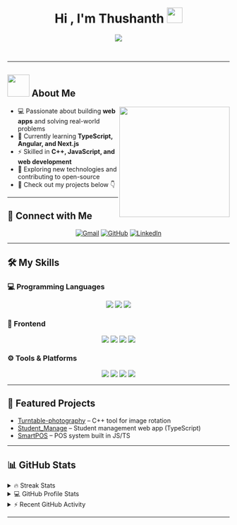 <h1 align="center">Hi , I'm Thushanth <img src="https://media.giphy.com/media/hvRJCLFzcasrR4ia7z/giphy.gif" width="35"></h1>

<p align="center">
  <a href="https://github.com/DenverCoder1/readme-typing-svg">
    <img src="https://readme-typing-svg.herokuapp.com?font=Time+New+Roman&color=%23C8BE25&size=25&center=true&vCenter=true&width=600&height=100&lines=Full-Stack+Developer;C+++Enthusiast;TypeScript+%7C+Angular+Learner;Always+learning+new+things">
  </a>
</p>

<br>



---

## <picture><img src="https://github.com/7oSkaaa/7oSkaaa/blob/main/Images/about_me.gif?raw=true" width=50px></picture> About Me

<picture> <img align="right" src="https://github.com/7oSkaaa/7oSkaaa/blob/main/Images/Right_Side.gif?raw=true" width=250px></picture>

- 💻 Passionate about building **web apps** and solving real-world problems  
- 🌱 Currently learning **TypeScript, Angular, and Next.js**  
- ⚡ Skilled in **C++, JavaScript, and web development**  
- 🚀 Exploring new technologies and contributing to open-source  
- 📌 Check out my projects below 👇  

---

## 🔗 Connect with Me
<p align="center">
	<a href="mailto:YOUR_EMAIL@gmail.com"><img src="https://img.shields.io/badge/gmail-%23EA4335.svg?style=plastic&logo=gmail&logoColor=white" alt="Gmail"/></a>
	<a href="https://github.com/thushanth24"><img src="https://img.shields.io/badge/github-%23181717.svg?style=plastic&logo=github&logoColor=white" alt="GitHub"/></a>
	<a href="https://www.linkedin.com/in/YOUR_LINKEDIN/"><img src="https://img.shields.io/badge/linkedin-%230A66C2.svg?style=plastic&logo=linkedin&logoColor=white" alt="LinkedIn"/></a>
</p>

---

## 🛠️ My Skills

### 💻 Programming Languages
<p align="center"> 
  <img src="https://img.shields.io/badge/C++-00599C?style=plastic&logo=cplusplus&logoColor=white"/>
  <img src="https://img.shields.io/badge/TypeScript-3178C6?style=plastic&logo=typescript&logoColor=white"/>
  <img src="https://img.shields.io/badge/JavaScript-F7DF1E?style=plastic&logo=javascript&logoColor=black"/>
</p>

### 🎨 Frontend
<p align="center"> 
  <img src="https://img.shields.io/badge/HTML5-E34F26?style=plastic&logo=html5&logoColor=white"/>
  <img src="https://img.shields.io/badge/CSS3-1572B6?style=plastic&logo=css3&logoColor=white"/>
  <img src="https://img.shields.io/badge/Angular-DD0031?style=plastic&logo=angular&logoColor=white"/>
  <img src="https://img.shields.io/badge/React-61DAFB?style=plastic&logo=react&logoColor=black"/>
</p>

### ⚙️ Tools & Platforms
<p align="center">
  <img src="https://img.shields.io/badge/Git-F05033?style=plastic&logo=git&logoColor=white"/>
  <img src="https://img.shields.io/badge/GitHub-181717?style=plastic&logo=github&logoColor=white"/>
  <img src="https://img.shields.io/badge/MySQL-4479A1?style=plastic&logo=mysql&logoColor=white"/>
  <img src="https://img.shields.io/badge/VS%20Code-0078d7.svg?style=plastic&logo=visual-studio-code&logoColor=white"/>
</p>

---

## 📌 Featured Projects
- [Turntable-photography](https://github.com/thushanth24/Turntable-photography) – C++ tool for image rotation  
- [Student_Manage](https://github.com/thushanth24/Student_Manage) – Student management web app (TypeScript)  
- [SmartPOS](https://github.com/thushanth24/smartpos) – POS system built in JS/TS  

---

## 📊 GitHub Stats

<details><summary>🔥 Streak Stats</summary>
<p align="center"><img src="https://github-readme-streak-stats.herokuapp.com/?user=thushanth24&theme=tokyonight_duo" alt="streak"/></p>
</details>

<details><summary>💻 GitHub Profile Stats</summary>
<p align="center">
<img src="https://github-readme-stats.vercel.app/api?username=thushanth24&show_icons=true&theme=tokyonight" height="200"/>
<img src="https://github-readme-stats.vercel.app/api/top-langs?username=thushanth24&layout=compact&theme=tokyonight" height="200"/>
</p>
</details>

<details><summary>⚡ Recent GitHub Activity</summary>
<p align="center">
<img src="https://github-readme-activity-graph.vercel.app/graph?username=thushanth24&theme=tokyo-night"/>
</p>
</details>



---


